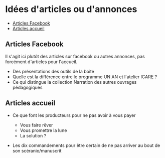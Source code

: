 # Idées d'articles ou d'annonces

* [Articles Facebook](#articlefacebook)
* [Articles accueil](#articlespourlaccueil)

<a name='articlefacebook'></a>

## Articles Facebook

Il s'agit ici plutôt des articles sur facebook ou autres annonces, pas forcément d'articles pour l'accueil.

* Des présentations des outils de la boite
* Quelle est la différence entre le programme UN AN et l'atelier ICARE ?
* Ce qui distingue la collection Narration des autres ouvrages pédagogiques


<a name='articlespourlaccueil'></a>

## Articles accueil

* Ce que font les producteurs pour ne pas avoir à vous payer
  * Vous faire rêver
  * Vous promettre la lune
  * La solution ?

* Les dix commandements pour être certain de ne pas arriver au bout de son scéranio/manuscrit
